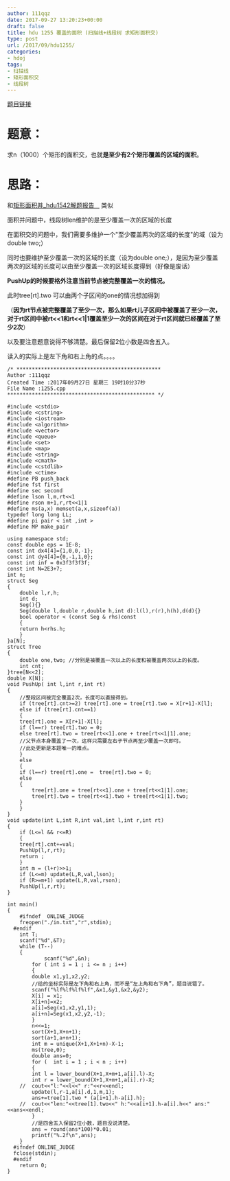 ```yaml
---
author: 111qqz
date: 2017-09-27 13:20:23+00:00
draft: false
title: hdu 1255 覆盖的面积 (扫描线+线段树 求矩形面积交)
type: post
url: /2017/09/hdu1255/
categories:
- hdoj
tags:
- 扫描线
- 矩形面积交
- 线段树
---
```


[题目链接](http://acm.hdu.edu.cn/showproblem.php?pid=1255)



# 题意：



求n（1000）个矩形的面积交，也就**是至少有2个矩形覆盖的区域的面积**。



# 思路：



和[矩形面积并_hdu1542解题报告   ](https://111qqz.com/wordpress/2017/09/hdu1542/) 类似

面积并问题中，线段树len维护的是至少覆盖一次的区域的长度

在面积交的问题中，我们需要多维护一个"至少覆盖两次的区域的长度"的域（设为double two;）

同时也要维护至少覆盖一次的区域的长度（设为double one;），是因为至少覆盖两次的区域的长度可以由至少覆盖一次的区域长度得到（好像是废话）

**PushUp的时候要格外注意当前节点被完整覆盖一次的情况。**

此时tree[rt].two 可以由两个子区间的one的情况想加得到

（**因为rt节点被完整覆盖了至少一次，那么如果rt儿子区间中被覆盖了至少一次，对于rt区间中被rt<<1和rt<<1|1覆盖至少一次的区间在对于rt区间就已经覆盖了至少2次**）



以及要注意题意说得不够清楚。最后保留2位小数是四舍五入。

读入的实际上是左下角和右上角的点。。。。




    
    /* ***********************************************
    Author :111qqz
    Created Time :2017年09月27日 星期三 19时10分37秒
    File Name :1255.cpp
    ************************************************ */
    
    #include <cstdio>
    #include <cstring>
    #include <iostream>
    #include <algorithm>
    #include <vector>
    #include <queue>
    #include <set>
    #include <map>
    #include <string>
    #include <cmath>
    #include <cstdlib>
    #include <ctime>
    #define PB push_back
    #define fst first
    #define sec second
    #define lson l,m,rt<<1
    #define rson m+1,r,rt<<1|1
    #define ms(a,x) memset(a,x,sizeof(a))
    typedef long long LL;
    #define pi pair < int ,int >
    #define MP make_pair
    
    using namespace std;
    const double eps = 1E-8;
    const int dx4[4]={1,0,0,-1};
    const int dy4[4]={0,-1,1,0};
    const int inf = 0x3f3f3f3f;
    const int N=2E3+7;
    int n;
    struct Seg
    {
        double l,r,h;
        int d;
        Seg(){}
        Seg(double l,double r,double h,int d):l(l),r(r),h(h),d(d){}
        bool operator < (const Seg & rhs)const
        {
        return h<rhs.h;
        }
    }a[N];
    struct Tree
    {
        double one,two; //分别是被覆盖一次以上的长度和被覆盖两次以上的长度。
        int cnt;
    }tree[N<<2];
    double X[N];
    void PushUp( int l,int r,int rt)
    {
        //整段区间被完全覆盖2次，长度可以直接得到。
        if (tree[rt].cnt>=2) tree[rt].one = tree[rt].two = X[r+1]-X[l];
        else if (tree[rt].cnt==1)  
        {
        tree[rt].one = X[r+1]-X[l];
        if (l==r) tree[rt].two = 0;
        else tree[rt].two = tree[rt<<1].one + tree[rt<<1|1].one;
        //父节点本身覆盖了一次，这样只需要左右子节点再至少覆盖一次即可。
        //此处更新是本题唯一的难点。
        }
        else
        {
        if (l==r) tree[rt].one =  tree[rt].two = 0;
        else 
        {
            tree[rt].one = tree[rt<<1].one + tree[rt<<1|1].one;
            tree[rt].two = tree[rt<<1].two + tree[rt<<1|1].two;
        }
        }
    }
    void update(int L,int R,int val,int l,int r,int rt)
    {
        if (L<=l && r<=R)
        {
        tree[rt].cnt+=val;
        PushUp(l,r,rt);
        return ;
        }
        int m = (l+r)>>1;
        if (L<=m) update(L,R,val,lson);
        if (R>=m+1) update(L,R,val,rson);
        PushUp(l,r,rt);
    }
    
    int main()
    {
        #ifndef  ONLINE_JUDGE 
        freopen("./in.txt","r",stdin);
      #endif
        int T;
        scanf("%d",&T);
        while (T--)
        {
                scanf("%d",&n);    
            for ( int i = 1 ; i <= n ; i++)
            {
            double x1,y1,x2,y2;
            //给的坐标实际是左下角和右上角，而不是“左上角和右下角”，题目说错了。
            scanf("%lf%lf%lf%lf",&x1,&y1,&x2,&y2);
            X[i] = x1;
            X[i+n]=x2;
            a[i]=Seg(x1,x2,y1,1);
            a[i+n]=Seg(x1,x2,y2,-1);
            }
            n<<=1;
            sort(X+1,X+n+1);
            sort(a+1,a+n+1);
            int m = unique(X+1,X+1+n)-X-1;
            ms(tree,0);
            double ans=0;
            for (  int i = 1 ; i < n ; i++)
            {
            int l = lower_bound(X+1,X+m+1,a[i].l)-X;
            int r = lower_bound(X+1,X+m+1,a[i].r)-X;
        //  cout<<"l:"<<l<<" r:"<<r<<endl;
            update(l,r-1,a[i].d,1,m,1);
            ans+=tree[1].two * (a[i+1].h-a[i].h);
        //  cout<<"len:"<<tree[1].two<<" h:"<<a[i+1].h-a[i].h<<" ans:"<<ans<<endl;
            }
            //是四舍五入保留2位小数，题目没说清楚。
            ans = round(ans*100)*0.01;
            printf("%.2f\n",ans);
        }
      #ifndef ONLINE_JUDGE  
      fclose(stdin);
      #endif
        return 0;
    }
    






